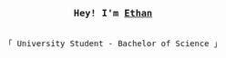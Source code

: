 <h3 align="center"><samp>Hey! I'm <b><a rel="nofollow noopener noreferrer" target="_blank" href="https://github.com/angelshatepop">Ethan</a></b></samp></h3>
<p align="center"><br>
  <samp>
    「 University Student - Bachelor of Science</b> 」<br>
  </samp>
</p>

